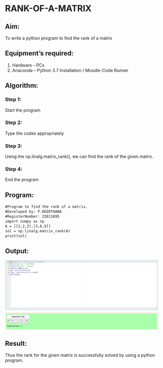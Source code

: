# RANK-OF-A-MATRIX
## Aim:
To write a python program to find the rank of a matrix
## Equipment’s required:
1. 	Hardware – PCs
2. 	Anaconda – Python 3.7 Installation / Moodle-Code Runner
## Algorithm:
### Step 1: 
Start the program
### Step 2: 
Type the codes appropriately
### Step 3: 
Using the np.linalg.matrix_rank(), we can find the rank of the given matrix.
### Step 4: 
End the program
## Program:
```
#Program to find the rank of a matrix.
#Developed by: P.KEERTHANA
#RegisterNumber: 23011895
import numpy as np
A = [[1,2,3],[3,6,9]]
sol = np.linalg.matrix_rank(A)
print(sol)
```
## Output:
![](Rank.png)
## Result:
Thus the rank for the given matrix is successfully solved by  using a python program.

